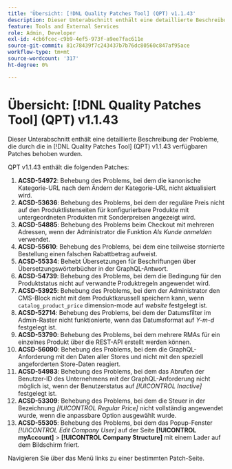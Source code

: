 ```yaml
---
title: 'Übersicht: [!DNL Quality Patches Tool] (QPT) v1.1.43'
description: Dieser Unterabschnitt enthält eine detaillierte Beschreibung der Probleme, die durch die in [!DNL Quality Patches Tool]  (QPT) v1.1.43 verfügbaren Patches behoben wurden.
feature: Tools and External Services
role: Admin, Developer
exl-id: 4cb6fcec-c9b9-4ef5-973f-a9ee7fac611e
source-git-commit: 81c78439f7c243437b7b76dc80560c847af95ace
workflow-type: tm+mt
source-wordcount: '317'
ht-degree: 0%

---
```


# Übersicht: [!DNL Quality Patches Tool] (QPT) v1.1.43

Dieser Unterabschnitt enthält eine detaillierte Beschreibung der Probleme, die durch die in [!DNL Quality Patches Tool] (QPT) v1.1.43 verfügbaren Patches behoben wurden.

QPT v1.1.43 enthält die folgenden Patches:

1. **ACSD-54972**: Behebung des Problems, bei dem die kanonische Kategorie-URL nach dem Ändern der Kategorie-URL nicht aktualisiert wird.
1. **ACSD-53636**: Behebung des Problems, bei dem der reguläre Preis nicht auf den Produktlistenseiten für konfigurierbare Produkte mit untergeordneten Produkten mit Sonderpreisen angezeigt wird.
1. **ACSD-54885**: Behebung des Problems beim Checkout mit mehreren Adressen, wenn der Administrator die Funktion *Als Kunde anmelden* verwendet.
1. **ACSD-55610**: Behebung des Problems, bei dem eine teilweise stornierte Bestellung einen falschen Rabattbetrag aufweist.
1. **ACSD-55334**: Behebt Übersetzungen für Beschriftungen über Übersetzungswörterbücher in der GraphQL-Antwort.
1. **ACSD-54739**: Behebung des Problems, bei dem die Bedingung für den Produktstatus nicht auf verwandte Produktregeln angewendet wird.
1. **ACSD-53925**: Behebung des Problems, bei dem der Administrator den CMS-Block nicht mit dem Produktkarussell speichern kann, wenn `catalog_product_price` dimension-mode auf *website* festgelegt ist.
1. **ACSD-52714**: Behebung des Problems, bei dem der Datumsfilter im Admin-Raster nicht funktionierte, wenn das Datumsformat auf *Y-m-d* festgelegt ist.
1. **ACSD-53790**: Behebung des Problems, bei dem mehrere RMAs für ein einzelnes Produkt über die REST-API erstellt werden können.
1. **ACSD-56090**: Behebung des Problems, bei dem die GraphQL-Anforderung mit den Daten aller Stores und nicht mit den speziell angeforderten Store-Daten reagiert.
1. **ACSD-54983**: Behebung des Problems, bei dem das Abrufen der Benutzer-ID des Unternehmens mit der GraphQL-Anforderung nicht möglich ist, wenn der Benutzerstatus auf *[!UICONTROL Inactive]* festgelegt ist.
1. **ACSD-53309**: Behebung des Problems, bei dem die Steuer in der Bezeichnung *[!UICONTROL Regular Price]* nicht vollständig angewendet wurde, wenn die anpassbare Option ausgewählt wurde.
1. **ACSD-55305**: Behebung des Problems, bei dem das Popup-Fenster *[!UICONTROL Edit Company User]* auf der Seite **[!UICONTROL myAccount]** > **[!UICONTROL Company Structure]** mit einem Lader auf dem Bildschirm friert.

Navigieren Sie über das Menü links zu einer bestimmten Patch-Seite.
